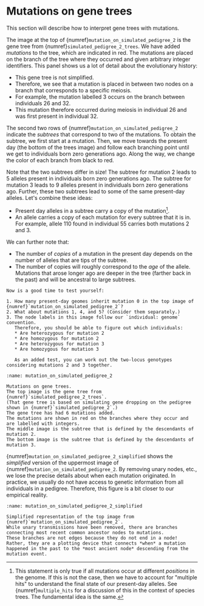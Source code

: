 # Mutations on gene trees

This section will describe how to interpret gene trees with mutations.

The image at the top of {numref}`mutation_on_simulated_pedigree_2` is the gene tree from {numref}`simulated_pedigree_2_trees`.
We have added *mutations* to the tree, which are indicated in red.
The mutations are placed on the branch of the tree where they occurred and given arbitrary integer identifiers.
This panel shows us a lot of detail about the evolutionary history:

* This gene tree is not simplified.
* Therefore, we see that a mutation is placed in between two nodes on a branch that corresponds to a specific meiosis.
* For example, the mutation labelled 3 occurs on the branch between individuals 26 and 32.
* This mutation therefore occurred during meiosis in individual 26 and was first present in individual 32.

The second two rows of {numref}`mutation_on_simulated_pedigree_2` indicate the *subtrees* that correspond to two of the mutations.
To obtain the subtree, we first start at a mutation.
Then, we move towards the present day (the bottom of the trees image) and follow each branching point until we get to individuals born zero generations ago.
Along the way, we change the color of each branch from black to red.

Note that the two subtrees differ in size!
The subtree for mutation 2 leads to 5 alleles present in individuals born zero generations ago.
The subtree for mutation 3 leads to 9 alleles present in individuals born zero generations ago.
Further, these two subtrees lead to some of the same present-day alleles.
Let's combine these ideas:

* Present day alleles in a subtree carry a copy of the mutation[^this_is_only_true_under_infinite_sites].
* An allele carries a copy of each mutation for every subtree that it is in.
  For example, allele 110 found in individual 55 carries both mutations 2 and 3.

[^this_is_only_true_under_infinite_sites]: This statement is only true if all mutations occur at different *positions* in the genome.
If this is not the case, then we have to account for "multiple hits" to understand the final state of our present-day alleles.
See {numref}`multiple_hits` for a discussion of this in the context of species trees.
The fundamental idea is the same.

We can further note that:

* The number of *copies* of a mutation in the present day depends on the number of alleles that are tips of the subtree.
* The number of copies will roughly correspond to the *age* of the allele.
  Mutations that arose longer ago are deeper in the tree (farther back in the past) and will be ancestral to large subtrees.

```{attention} Test yourself!
Now is a good time to test yourself:

1. How many present-day geomes inherit mutation 0 in the top image of {numref}`mutation_on_simulated_pedigree_2`?
2. What about mutations 1, 4, and 5? (Consider them separately.)
3. The node labels in this image follow our `individual: genome` convention.
   Therefore, you should be able to figure out which individuals:
   * Are heterozygous for mutation 2
   * Are homozygous for mutation 2
   * Are heterozygous for mutation 3
   * Are homozygous for mutation 3

   As an added test, you can work out the two-locus genotypes considering mutations 2 and 3 together.
```

```{figure} ../figures/simulated_pedigree_2_mutations_combined.png
:name: mutation_on_simulated_pedigree_2

Mutations on gene trees.
The top image is the gene tree from {numref}`simulated_pedigree_2_trees`.
(That gene tree is based on simulating gene dropping on the pedigree shown in {numref}`simulated_pedigree_2`.)
The gene tree has had 6 mutations added.
The mutations are shown in red on the branches where they occur and are labelled with integers.
The middle image is the subtree that is defined by the descendants of mutation 2.
The bottom image is the subtree that is defined by the descendants of mutation 3.
```

{numref}`mutation_on_simulated_pedigree_2_simplified` shows the *simplified* version of the uppermost image of {numref}`mutation_on_simulated_pedigree_2`.
By removing unary nodes, etc., we lose the precise details about when each mutation originated.
In practice, we usually do not have access to genetic information from all individuals in a pedigree.
Therefore, this figure is a bit closer to our empirical reality.

```{figure} ../figures/simulated_pedigree_2_with_mutations_simplified.svg
:name: mutation_on_simulated_pedigree_2_simplified

Simplified representation of the top image from {numref}`mutation_on_simulated_pedigree_2`.
While unary transmissions have been removed, there are branches connecting most recent common ancestor nodes to mutations.
These branches are not edges because they do not end in a node!
Rather, they are a plotting device that connects *when* a mutation happened in the past to the *most ancient node* descending from the mutation event.
```


